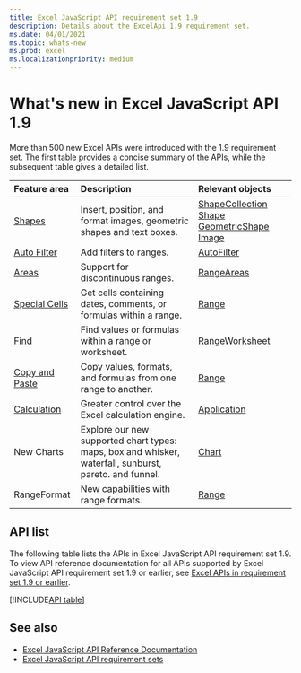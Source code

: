 ```yaml
---
title: Excel JavaScript API requirement set 1.9
description: Details about the ExcelApi 1.9 requirement set.
ms.date: 04/01/2021
ms.topic: whats-new
ms.prod: excel
ms.localizationpriority: medium
---
```


# What's new in Excel JavaScript API 1.9

More than 500 new Excel APIs were introduced with the 1.9 requirement set. The first table provides a concise summary of the APIs, while the subsequent table gives a detailed list.

| Feature area | Description | Relevant objects |
|:--- |:--- |:--- |
| [Shapes](/office/dev/add-ins/excel/excel-add-ins-shapes) | Insert, position, and format images, geometric shapes and text boxes. | [ShapeCollection](/javascript/api/excel/excel.shapecollection) [Shape](/javascript/api/excel/excel.shape) [GeometricShape](/javascript/api/excel/excel.geometricshape)  [Image](/javascript/api/excel/excel.image) |
| [Auto Filter](/office/dev/add-ins/excel/excel-add-ins-worksheets#filter-data) | Add filters to ranges. | [AutoFilter](/javascript/api/excel/excel.autofilter) |
| [Areas](/office/dev/add-ins/excel/excel-add-ins-multiple-ranges) | Support for discontinuous ranges. | [RangeAreas](/javascript/api/excel/excel.rangeareas) |
| [Special Cells](/office/dev/add-ins/excel/excel-add-ins-multiple-ranges#get-special-cells-from-multiple-ranges) | Get cells containing dates, comments, or formulas within a range. | [Range](/javascript/api/excel/excel.range#getspecialcells-celltype--cellvaluetype-)|
| [Find](/office/dev/add-ins/excel/excel-add-ins-ranges-string-match) | Find values or formulas within a range or worksheet. | [Range](/javascript/api/excel/excel.range#find-text--criteria-)[Worksheet](/javascript/api/excel/excel.worksheet#findall-text--criteria-) |
| [Copy and Paste](/office/dev/add-ins/excel/excel-add-ins-ranges-cut-copy-paste) | Copy values, formats, and formulas from one range to another. | [Range](/javascript/api/excel/excel.range#copyfrom-sourcerange--copytype--skipblanks--transpose-) |
| [Calculation](/office/dev/add-ins/excel/performance#suspend-calculation-temporarily) | Greater control over the Excel calculation engine. | [Application](/javascript/api/excel/excel.application) |
| New Charts | Explore our new supported chart types: maps, box and whisker, waterfall, sunburst, pareto. and funnel. | [Chart](/javascript/api/excel/excel.charttype) |
| RangeFormat | New capabilities with range formats. | [Range](/javascript/api/excel/excel.rangeformat) |

## API list

The following table lists the APIs in Excel JavaScript API requirement set 1.9. To view API reference documentation for all APIs supported by Excel JavaScript API requirement set 1.9 or earlier, see [Excel APIs in requirement set 1.9 or earlier](/javascript/api/excel?view=excel-js-1.9&preserve-view=true).

[!INCLUDE[API table](../../includes/excel-1_9.md)]

## See also

- [Excel JavaScript API Reference Documentation](/javascript/api/excel?view=excel-js-1.9&preserve-view=true)
- [Excel JavaScript API requirement sets](excel-api-requirement-sets.md)
